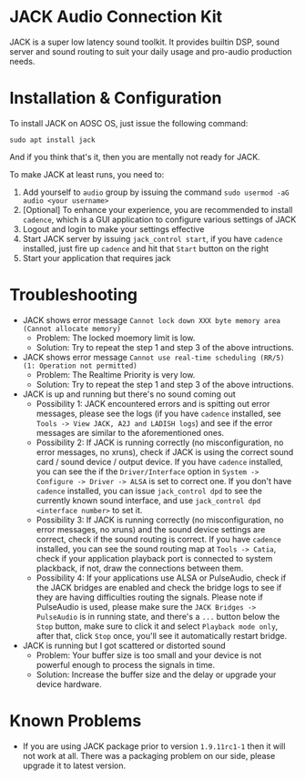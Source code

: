 <!-- TITLE: KB-SYS-00003: JACK Configuration -->
<!-- SUBTITLE: JACK Configuration on AOSC OS -->

# JACK Audio Connection Kit

JACK is a super low latency sound toolkit. It provides builtin DSP, sound server and sound routing to suit your daily usage and pro-audio production needs.

# Installation & Configuration

To install JACK on AOSC OS, just issue the following command:

`sudo apt install jack`

And if you think that's it, then you are mentally not ready for JACK.

To make JACK at least runs, you need to:

1. Add yourself to `audio` group by issuing the command `sudo usermod -aG audio <your username>`
2. [Optional] To enhance your experience, you are recommended to install `cadence`, which is a GUI application to configure various settings of JACK
3. Logout and login to make your settings effective
4. Start JACK server by issuing `jack_control start`, if you have `cadence` installed, just fire up `cadence` and hit that `Start` button on the right
5. Start your application that requires jack

# Troubleshooting
* JACK shows error message `Cannot lock down XXX byte memory area (Cannot allocate memory)`
  * Problem: The locked moemory limit is low.
  * Solution: Try to repeat the step 1 and step 3 of the above intructions.
* JACK shows error message `Cannot use real-time scheduling (RR/5)(1: Operation not permitted)`
  * Problem: The Realtime Priority is very low.
  * Solution: Try to repeat the step 1 and step 3 of the above intructions.
* JACK is up and running but there's no sound coming out
  * Possibility 1: JACK encountered errors and is spitting out error messages, please see the logs (if you have `cadence` installed, see `Tools -> View JACK, A2J and LADISH logs`) and see if the error messages are similar to the aforementioned ones.
  * Possibility 2: If JACK is running correctly (no misconfiguration, no error messages, no xruns), check if JACK is using the correct sound card / sound device / output device. If you have `cadence` installed, you can see the if the `Driver/Interface` option in `System -> Configure -> Driver -> ALSA` is set to correct one. If you don't have `cadence` installed, you can issue `jack_control dpd` to see the currently known sound interface, and use `jack_control dpd <interface number>` to set it.
  * Possibility 3: If JACK is running correctly (no misconfiguration, no error messages, no xruns) and the sound device settings are correct, check if the sound routing is correct. If you have `cadence` installed, you can see the sound routing map at `Tools -> Catia`, check if your application playback port is connected to system plackback, if not, draw the connections between them.
  * Possibility 4: If your applications use ALSA or PulseAudio, check if the JACK bridges are enabled and check the bridge logs to see if they are having difficulties routing the signals. Please note if PulseAudio is used, please make sure the `JACK Bridges -> PulseAudio` is in running state, and there's a `...` button below the `Stop` button, make sure to click it and select `Playback mode only`, after that, click `Stop` once, you'll see it automatically restart bridge.
* JACK is running but I got scattered or distorted sound
  * Problem: Your buffer size is too small and your device is not powerful enough to process the signals in time.
  * Solution: Increase the buffer size and the delay or upgrade your device hardware.

# Known Problems
* If you are using JACK package prior to version `1.9.11rc1-1` then it will not work at all. There was a packaging problem on our side, please upgrade it to latest version.